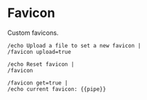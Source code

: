 # Favicon

Custom favicons.

```stscript
/echo Upload a file to set a new favicon |
/favicon upload=true
```

```
/echo Reset favicon |
/favicon
```

```
/favicon get=true |
/echo current favicon: {{pipe}}
```
